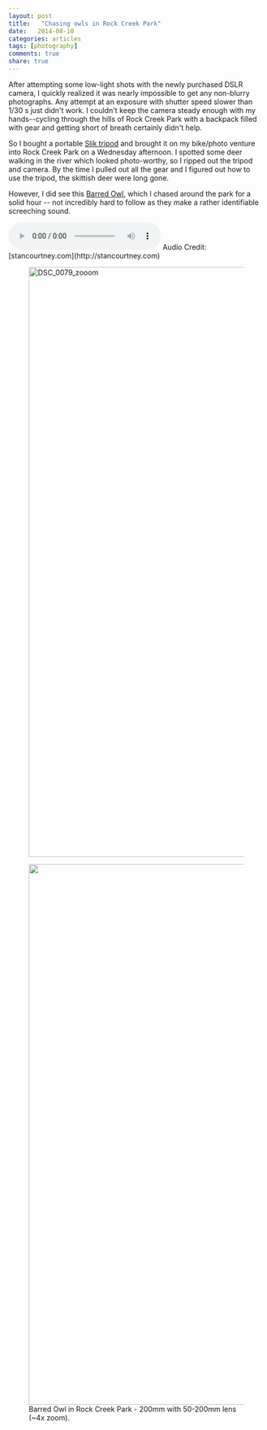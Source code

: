 ```yaml
---
layout: post
title:   "Chasing owls in Rock Creek Park"
date:   2014-08-10
categories: articles
tags: [photography]
comments: true
share: true
---
```


After attempting some low-light shots with the newly purchased DSLR camera, I quickly realized
it was nearly impossible to get any non-blurry photographs.  Any attempt at an exposure with 
shutter speed slower than 1/30 s just didn't work. I couldn't keep the camera steady enough
with my hands--cycling through the hills of Rock Creek Park with a backpack filled with 
gear and getting short of breath certainly didn't help.

So I bought a portable [Slik tripod](http://www.adorama.com/SLSP2BGM.html) 
and brought it on my bike/photo
venture into Rock Creek Park on a Wednesday afternoon.  I spotted some deer walking in the river which
looked photo-worthy, so I ripped out the tripod and camera.  By the time I pulled out 
all the gear and I figured out how to use the tripod, the skittish deer were long gone.

However, I did see this [Barred Owl](http://en.wikipedia.org/wiki/Barred_owl), which 
I chased around the park for a solid hour -- not incredibly hard to follow as they
make a rather identifiable screeching sound.

<audio controls>
	 <source src="http://www.stancourtney.com/sounds/birds/Barred%20Owl/2009.05.07_Barred_Owl_01.mp3" type="audio/wav">
	<embed src="http://www.stancourtney.com/sounds/birds/Barred%20Owl/2009.05.07_Barred_Owl_01.mp3">
</audio>
Audio Credit: [stancourtney.com](http://stancourtney.com)

<figure>
	<a href="https://farm6.staticflickr.com/5592/14870238714_92fb191c7c_h.jpg" title="Barred Owl"><img src="https://farm6.staticflickr.com/5592/14870238714_92fb191c7c_h.jpg" width="1600" height="1161" alt="DSC_0079_zooom"></a>
</figure>

<figure>
	<a href="https://farm4.staticflickr.com/3865/14846729186_c34a69367c_h.jpg" title="Barred Owl"><img src="https://farm4.staticflickr.com/3865/14846729186_c34a69367c_h.jpg" width="1600" height="1064"></a>
	<figcaption>Barred Owl in Rock Creek Park - 200mm with 50-200mm lens (~4x zoom).</figcaption>
</figure>




